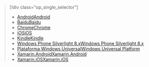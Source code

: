 > [!div class="op_single_selector"]
> * [<span data-ttu-id="a7f3f-101">Android</span><span class="sxs-lookup"><span data-stu-id="a7f3f-101">Android</span></span>](../articles/notification-hubs/notification-hubs-android-push-notification-google-fcm-get-started.md)
> * [<span data-ttu-id="a7f3f-102">Baidu</span><span class="sxs-lookup"><span data-stu-id="a7f3f-102">Baidu</span></span>](../articles/notification-hubs/notification-hubs-baidu-china-android-notifications-get-started.md)
> * [<span data-ttu-id="a7f3f-103">Chrome</span><span class="sxs-lookup"><span data-stu-id="a7f3f-103">Chrome</span></span>](../articles/notification-hubs/notification-hubs-chrome-push-notifications-get-started.md)
> * [<span data-ttu-id="a7f3f-104">iOS</span><span class="sxs-lookup"><span data-stu-id="a7f3f-104">iOS</span></span>](../articles/notification-hubs/notification-hubs-ios-apple-push-notification-apns-get-started.md)
> * [<span data-ttu-id="a7f3f-105">Kindle</span><span class="sxs-lookup"><span data-stu-id="a7f3f-105">Kindle</span></span>](../articles/notification-hubs/notification-hubs-kindle-amazon-adm-push-notification.md)
> * [<span data-ttu-id="a7f3f-106">Windows Phone Silverlight 8.x</span><span class="sxs-lookup"><span data-stu-id="a7f3f-106">Windows Phone Silverlight 8.x</span></span>](../articles/notification-hubs/notification-hubs-windows-mobile-push-notifications-mpns.md)
> * [<span data-ttu-id="a7f3f-107">Plataforma Windows Universal</span><span class="sxs-lookup"><span data-stu-id="a7f3f-107">Windows Universal Platform</span></span>](../articles/notification-hubs/notification-hubs-windows-store-dotnet-get-started-wns-push-notification.md)
> * [<span data-ttu-id="a7f3f-108">Xamarin.Android</span><span class="sxs-lookup"><span data-stu-id="a7f3f-108">Xamarin.Android</span></span>](../articles/notification-hubs/xamarin-notification-hubs-push-notifications-android-gcm.md)
> * [<span data-ttu-id="a7f3f-109">Xamarin.iOS</span><span class="sxs-lookup"><span data-stu-id="a7f3f-109">Xamarin.iOS</span></span>](../articles/notification-hubs/xamarin-notification-hubs-ios-push-notification-apns-get-started.md)
> 
> 

